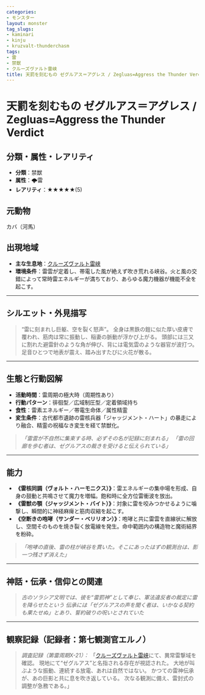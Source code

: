 ```yaml
---
categories:
- モンスター
layout: monster
tag_slugs:
- kaminari
- kinju
- kruzvalt-thunderchasm
tags:
- 雷
- 禁獣
- クルーズヴァルト雷峡
title: 天罰を刻むもの ゼグルアス＝アグレス / Zegluas=Aggress the Thunder Verdict
---
```


# 天罰を刻むもの ゼグルアス＝アグレス / Zegluas=Aggress the Thunder Verdict

## 分類・属性・レアリティ

* **分類**：禁獣
* **属性**：🌩雷
* **レアリティ**：★★★★★(5)

## 元動物

カバ（河馬）

## 出現地域

* **主な生息地**：[クルーズヴァルト雷峡](../place/kruzvalt_thunderchasm.md)
* **環境条件**：雷雲が定着し、帯電した風が絶えず吹き荒れる峡谷。火と風の交錯によって常時雷エネルギーが満ちており、あらゆる魔力機器が機能不全を起こす。

---

## シルエット・外見描写

> “雷に刻まれし巨躯、空を裂く怒声”。
> 全身は黒鉄の鎧に似た厚い皮膚で覆われ、筋肉は常に振動し、稲妻の脈動が浮かび上がる。
> 頭部には三又に割れた避雷針のような角が伸び、背には電気雲のような器官が波打つ。
> 足音ひとつで地表が震え、踏み出すたびに火花が散る。

---

## 生態と行動図解

* **活動時間**：雷周期の極大時（周期性あり）
* **行動パターン**：徘徊型／広域制圧型／定着領域持ち
* **食性**：雷素エネルギー／帯電生命体／属性精霊
* **変生条件**：古代都市遺跡の雷核兵器「ジャッジメント・ハート」の暴走により融合、精霊の祝福なき変生を経て禁獣化。

> *「雷雲が不自然に集束する時、必ずその名が記録に刻まれる」*
> *「雷の回廊を歩む者は、ゼグルアスの裁きを受けると伝えられている」*

---

## 能力

* **《雷核同調（ヴォルト・ハーモニクス）》**：雷エネルギーの集中場を形成、自身の鼓動と共鳴させて魔力を増幅。飽和時に全方位雷衝波を放出。
* **《雷獣の顎（ジャッジメント・バイト）》**：対象に雷を咬みつかせるように噛撃し、瞬間的に神経麻痺と筋肉収縮を起こす。
* **《空断きの咆哮（サンダー・ベリリオン）》**：咆哮と共に雷雲を直線状に解放し、空間そのものを焼き裂く放電線を発生。命中範囲内の構造物と魔術結界を粉砕。

> *「咆哮の直後、雷の柱が峡谷を貫いた。そこにあったはずの観測台は、影一つ残さず消えた」*

---

## 神話・伝承・信仰との関連

> *古のソラシア文明では、彼を“雷罰神”として奉じ、軍法違反者の裁定に雷を降らせたという*
> *伝承には「ゼグルアスの声を聞く者は、いかなる契約も果たせぬ」とあり、誓約破りの呪いとされていた*

---

## 観察記録（記録者：第七観測官エルノ）

> *調査記録（第雷周期X-21）：*
> 「[クルーズヴァルト雷峡](../place/kruzvalt_thunderchasm.md)にて、異常雷撃域を確認。
> 現地にて“ゼグルアス”と名指される存在が視認された。
> 大地が叫ぶような振動、連続する放電、あれは自然ではない。
> かつての雷神伝承が、あの巨影と共に息を吹き返している。
> 次なる観測に備え、雷封式の調整が急務である。」